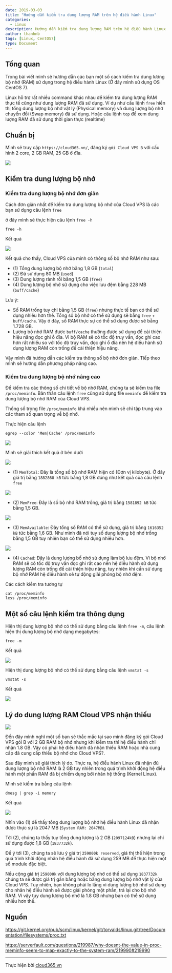 ```yaml
---
date: 2019-03-03
title: "Hướng dẫn kiểm tra dung lượng RAM trên hệ điều hành Linux"
categories:
  - Linux
description: Hướng dẫn kiểm tra dung lượng RAM trên hệ điều hành Linux
author: thanhnb
tags: [Linux, CentOS7]
type: Document
---
```


## Tổng quan

Trong bài viết mình sẽ hướng dẫn các bạn một số cách kiếm tra dung lương bộ nhớ (RAM) sử dụng trong hệ điều hành Linux (Ở đây mình sử dụng OS CentOS 7).

Linux hỗ trợ rất nhiều command khác nhau để kiếm tra dung lượng RAM thực tế cũng như dung lượng RAM đã sử dụng. Ví dụ như câu lệnh `free` hiển thị tổng dung lượng bộ nhớ vật lý (Physical memory) và dung lượng bộ nhớ chuyển đổi (Swap memory) đã sử dụng. Hoặc câu lệnh `top` để xem dung lượng RAM đã sử dụng thời gian thực (realtime)

## Chuẩn bị

Mình sẽ truy cập `https://cloud365.vn/`, đăng ký `gói Cloud VPS B` với cấu hình 2 core, 2 GB RAM, 25 GB ở đĩa.

![](/images/image-kiem-tra-dung-luong-ram/cloud365.png)

## Kiểm tra dung lượng bộ nhớ
### Kiểm tra dung lượng bộ nhớ đơn giản
Cách đơn giản nhất để kiếm tra dung lượng bộ nhớ của Cloud VPS là các bạn sử dụng câu lệnh `free`

ở đây mình sẽ thực hiện câu lệnh `free -h`
```
free -h
```

Kết quả

![](/images/image-kiem-tra-dung-luong-ram/pic1.png)

Kết quả cho thấy, Cloud VPS của mình có thông số bộ nhớ RAM như sau:
- (1) Tổng dung lượng bộ nhớ bằng 1,8 GB (`total`)
- (2) Đã sử dụng 80 MB (`used`)
- (3) Dung lượng rảnh rỗi bằng 1,5 GB (`free`)
- (4) Dung lượng bộ nhớ sử dụng cho việc lưu đệm bằng 228 MB (`buff/cache`)

Lưu ý:
- Số RAM trống tuy chỉ bằng 1.5 GB (`free`) nhưng thực tế bạn có thể sử dụng nhiều hơn thế. Tổng số bộ nhớ có thể sử dụng sẽ bằng `free` + `buff/cache`. Vậy ở đây, số RAM thực sự có thể sử dụng được sẽ bằng 1.728 GB.
- Lượng bộ nhớ RAM được `buff/cache` thường được sử dụng để cải thiện hiệu năng đọc ghi ổ đĩa. Vì bộ RAM sẽ có tốc độ truy vấn, đọc ghi cao hơn rất nhiều so với tốc độ truy vấn, đọc ghi ổ đĩa nên hệ điều hành sử dụng lượng RAM còn trống để cài thiện hiệu năng.

Vậy mình đã hướng dẫn các kiểm tra thông số bộ nhớ đơn giản. Tiếp theo mình sẽ hướng dẫn phương pháp nâng cao.

### Kiểm tra dung lượng bộ nhớ nâng cao

Để kiếm tra các thông số chi tiết về bộ nhớ RAM, chúng ta sẽ kiểm tra file `/proc/meminfo`. Bản thân câu lệnh `free` cũng sử dụng file `meminfo` để kiếm tra dung lượng bộ nhớ RAM của Cloud VPS.

Thống số trong file `/proc/meminfo` khá nhiều nên mình sẽ chỉ tập trung vào các tham số quan trọng về bộ nhớ.

Thực hiện câu lệnh
```
egrep --color 'Mem|Cache' /proc/meminfo
```

![](/images/image-kiem-tra-dung-luong-ram/pic2.png)

Mình sẽ giải thích kết quả ở bên dưới

![](/images/image-kiem-tra-dung-luong-ram/pic3.png)
- (1) `MemTotal`: Đây là tổng số bộ nhớ RAM hiện có (Đơn vị kilobyte). Ở đây giá trị bằng `1882868 kB` tức bằng 1,8 GB đúng như kết quả của câu lệnh `free`

![](/images/image-kiem-tra-dung-luong-ram/pic4.png)
- (2) `MemFree`: Đây là số bộ nhớ RAM trống, giá trị bằng `1581892 kB` tức bằng 1,5 GB.


![](/images/image-kiem-tra-dung-luong-ram/pic5.png)
- (3) `MemAvailable`: Đây tổng số RAM có thể sử dụng, giá trị bằng `1616352 kB` tức bằng 1,6 GB. Như mình đã nói tuy số dung lượng bộ nhớ trống bằng 1,5 GB tuy nhiên bạn có thể sử dụng nhiều hơn.

![](/images/image-kiem-tra-dung-luong-ram/pic6.png)
- (4) `Cached`: Đây là dung lượng bố nhớ sử dụng làm bộ lưu đệm. Vì bộ nhớ RAM sẽ có tốc độ truy vấn đọc ghi rất cao nên hệ điều hành sử dụng lượng RAM còn trống để cài thiện hiệu năng, tuy nhiên khi cần sử dụng bộ nhớ RAM hệ điều hành sẽ tự động giải phóng bộ nhớ đệm.

Các cách kiểm tra tương tự
```
cat /proc/meminfo
less /proc/meminfo
```

## Một số câu lệnh kiểm tra thông dụng
Hiện thị dung lượng bộ nhớ có thể sử dụng bằng câu lệnh `free -m`, câu lệnh hiện thị dung lượng bộ nhớ dạng megabytes:
```
free -m
```

Kết quả

![](/images/image-kiem-tra-dung-luong-ram/pic7.png)


Hiện thị dung lượng bộ nhớ có thể sử dụng bằng câu lệnh `vmstat -s`
```
vmstat -s
```

Kết quả

![](/images/image-kiem-tra-dung-luong-ram/pic8.png)

## Lý do dung lượng RAM Cloud VPS nhận thiếu

![](/images/image-kiem-tra-dung-luong-ram/pic9.png)

Đến đây mình nghĩ một số bạn sẽ thắc mắc tại sao mình đăng ký gói Cloud VPS gói B với 2 GB RAM bộ nhớ nhưng khi kiểm tra thì hệ điều hành chỉ nhận 1.8 GB. Vậy có phải hệ điều hành đã nhận thiếu RAM hoặc nhà cung cấp đã cung cấp thiếu bộ nhớ cho Cloud VPS?. 

Sau đây mình sẽ giải thích lý do. Thực ra, hệ điều hành Linux đã nhận đủ dung lượng bộ nhớ RAM là 2 GB tuy nhiên trong quá trình khởi động hệ điều hành một phần RAM đã bị chiếm dụng bởi nhân hệ thống (Kernel Linux).

Mình sẽ kiểm tra bằng câu lệnh
```
dmesg | grep -i memory
```

Kết quả

![](/images/image-kiem-tra-dung-luong-ram/pic10.png)

Nhìn vào (1) dễ thấy tổng dung lượng bộ nhớ hệ điều hành Linux đã nhận được thực sự là 2047 MB (`System RAM: 2047MB`). 

Tới (2), chúng ta thấy tuy tổng dung lượng là 2 GB (`2097124kB`) nhưng lại chỉ sử dụng được 1,8 GB (`1837732k`). 

Để ý tới (3), chúng ta sẽ lưu ý giá trị `259000k reserved`, giá thị thể hiện trong quá trình khởi động nhân hệ điều hành đã sử dụng 259 MB để thực hiện một số module đặc biệt. 

Nếu cộng giá trị `259000k` với dung lượng bộ nhớ có thể sử dụng `1837732k` chúng ta sẽ được giá trị gần bằng hoặc bằng dung lượng bộ nhớ vật lý của Cloud VPS. Tuy nhiên, bạn không phải lo lắng vì dung lượng bộ nhớ sử dụng cho nhân hệ điều hành sẽ được giải phóng một phần, trả lại cho bộ nhớ RAM. Vì vậy tuy dung lượng bộ nhớ là 1.8 GB nhưng bạn có thể sử dụng nhiều hơn thế.

## Nguồn

https://git.kernel.org/pub/scm/linux/kernel/git/torvalds/linux.git/tree/Documentation/filesystems/proc.txt

https://serverfault.com/questions/219987/why-doesnt-the-value-in-proc-meminfo-seem-to-map-exactly-to-the-system-ram/219990#219990

---
Thực hiện bởi <a href="https://cloud365.vn/" target="_blank">cloud365.vn</a>
